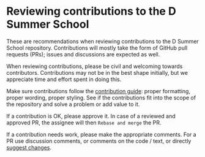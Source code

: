 # Reviewing contributions to the D Summer School

These are recommendations when reviewing contributions to the D Summer School repository.
Contributions will mostly take the form of GitHub pull requests (PRs);
issues and discussions are expected as well.

When reviewing contributions, please be civil and welcoming towards contributors.
Contributions may not be in the best shape initially, but we appreciate time and effort spent in doing this.

Make sure contributions follow the [contribution guide](./CONTRIBUTING.md): proper formatting, proper wording, proper styling.
See if the contributions fit into the scope of the repository and solve a problem or add value to it.

If a contribution is OK, please approve it.
In case of a reviewed and approved PR, the assignee will then `Rebase and merge` the PR.

If a contribution needs work, please make the appropriate comments.
For a PR use discussion comments, or comments on the code / text, or directly [suggest changes](https://thenextweb.com/news/github-launches-suggested-changes-to-make-it-easier-to-collaborate-within-pull-requests).
